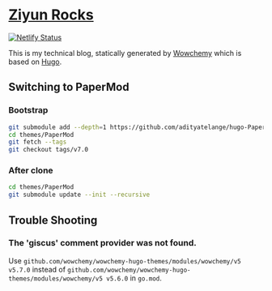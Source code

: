 # [Ziyun Rocks](https://blog.ziyun.rocks)

[![Netlify Status](https://api.netlify.com/api/v1/badges/ab9865d6-cd79-4ace-881a-3aac9d538a2d/deploy-status)](https://app.netlify.com/sites/cute-kataifi-dd101a/deploys)

This is my technical blog, statically generated by [Wowchemy](https://wowchemy.com/) which is based on [Hugo](https://gohugo.io/).

## Switching to PaperMod

### Bootstrap

```sh
git submodule add --depth=1 https://github.com/adityatelange/hugo-PaperMod.git themes/PaperMod
cd themes/PaperMod
git fetch --tags
git checkout tags/v7.0
```

### After clone

```sh
cd themes/PaperMod
git submodule update --init --recursive
```

## Trouble Shooting

### The 'giscus' comment provider was not found.

Use `github.com/wowchemy/wowchemy-hugo-themes/modules/wowchemy/v5 v5.7.0` instead of `github.com/wowchemy/wowchemy-hugo-themes/modules/wowchemy/v5 v5.6.0` in `go.mod`.
